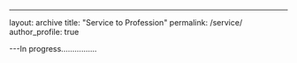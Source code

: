 ---
layout: archive
title: "Service to Profession"
permalink: /service/
author_profile: true

---In progress................
